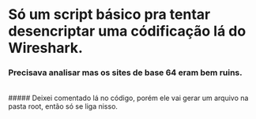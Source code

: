 # Só um script básico pra tentar desencriptar uma códificação lá do Wireshark.
### Precisava analisar mas os sites de base 64 eram bem ruins.
<br>
##### Deixei comentado lá no código, porém ele vai gerar um arquivo na pasta root, então só se liga nisso.
